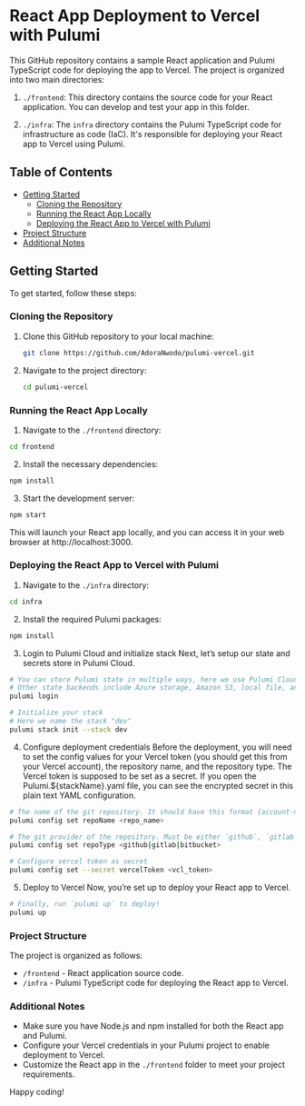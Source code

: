# React App Deployment to Vercel with Pulumi

This GitHub repository contains a sample React application and Pulumi TypeScript code for deploying the app to Vercel. The project is organized into two main directories:

1. `./frontend`: This directory contains the source code for your React application. You can develop and test your app in this folder.

2. `./infra`: The `infra` directory contains the Pulumi TypeScript code for infrastructure as code (IaC). It's responsible for deploying your React app to Vercel using Pulumi.

## Table of Contents

- [Getting Started](#getting-started)
  - [Cloning the Repository](#cloning-the-repository)
  - [Running the React App Locally](#running-the-react-app-locally)
  - [Deploying the React App to Vercel with Pulumi](#deploying-the-react-app-to-vercel-with-pulumi)
- [Project Structure](#project-structure)
- [Additional Notes](#additional-notes)

## Getting Started

To get started, follow these steps:

### Cloning the Repository

1. Clone this GitHub repository to your local machine:

   ```bash
   git clone https://github.com/AdoraNwodo/pulumi-vercel.git
   ```
2. Navigate to the project directory:
    ```bash
    cd pulumi-vercel
    ```

### Running the React App Locally
1.  Navigate to the `./frontend` directory:
```bash
cd frontend
```

2. Install the necessary dependencies:
```bash
npm install
```

3. Start the development server:
```bash
npm start
```
This will launch your React app locally, and you can access it in your web browser at http://localhost:3000.

### Deploying the React App to Vercel with Pulumi
1. Navigate to the `./infra` directory:
```bash
cd infra
```

2. Install the required Pulumi packages:
```bash
npm install
```

3. Login to Pulumi Cloud and initialize stack
Next, let’s setup our state and secrets store in Pulumi Cloud.
```bash
# You can store Pulumi state in multiple ways, here we use Pulumi Cloud
# Other state backends include Azure storage, Amazon S3, local file, and more
pulumi login 

# Initialize your stack
# Here we name the stack "dev"
pulumi stack init --stack dev
```

4. Configure deployment credentials
Before the deployment, you will need to set the config values for your Vercel token (you should get this from your Vercel account), the repository name, and the repository type. The Vercel token is supposed to be set as a secret. If you open the Pulumi.${stackName}.yaml file, you can see the encrypted secret in this plain text YAML configuration.

```bash
# The name of the git repository. It should have this format {account-name}/{repository-name}
pulumi config set repoName <repo_name>

# The git provider of the repository. Must be either `github`, `gitlab`, or `bitbucket`.
pulumi config set repoType <github|gitlab|bitbucket>

# Configure vercel token as secret
pulumi config set --secret vercelToken <vcl_token>
```

5. Deploy to Vercel
Now, you’re set up to deploy your React app to Vercel.
```bash
# Finally, run `pulumi up` to deploy!
pulumi up
```

### Project Structure
The project is organized as follows:

- `/frontend` - React application source code.
- `/infra` - Pulumi TypeScript code for deploying the React app to Vercel.

### Additional Notes
- Make sure you have Node.js and npm installed for both the React app and Pulumi.
- Configure your Vercel credentials in your Pulumi project to enable deployment to Vercel.
- Customize the React app in the `./frontend` folder to meet your project requirements.

Happy coding!